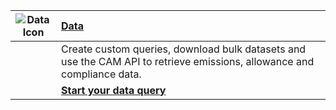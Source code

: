 | ![Data Icon](https://api.epa.gov/easey/content-mgmt/images/icon-data.svg) | **[Data](data "Header Link")**                                                                                          |
| ----------------------------------------------------------------------------- | :---------------------------------------------------------------------------------------------------------------------- |
|                                                                               | Create custom queries, download bulk datasets and use the CAM API to retrieve emissions, allowance and compliance data. |
|                                                                               | **[Start your data query](data/custom-data-download "Link")** |
